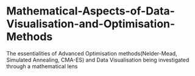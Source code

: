# Mathematical-Aspects-of-Data-Visualisation-and-Optimisation-Methods
The essentialities of Advanced Optimisation methods(Nelder-Mead, Simulated Annealing, CMA-ES) and Data Visualisation being investigated through a mathematical lens
